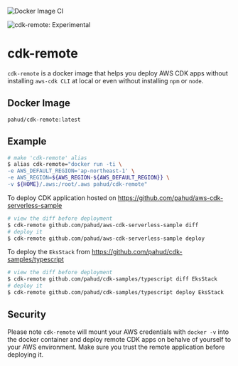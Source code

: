 ![Docker Image CI](https://github.com/pahud/cdk-remote/workflows/Docker%20Image%20CI/badge.svg)

![cdk-remote: Experimental](https://img.shields.io/badge/cdk--remote-experimental-important.svg?style=for-the-badge)


# cdk-remote

`cdk-remote` is a docker image that helps you deploy AWS CDK apps without installing `aws-cdk CLI` at local or even without installing `npm` or `node`.

## Docker Image

`pahud/cdk-remote:latest`

## Example

```sh
# make 'cdk-remote' alias
$ alias cdk-remote="docker run -ti \
-e AWS_DEFAULT_REGION='ap-northeast-1' \
-e AWS_REGION=${AWS_REGION-${AWS_DEFAULT_REGION}} \
-v ${HOME}/.aws:/root/.aws pahud/cdk-remote"
```

To deploy CDK application hosted on https://github.com/pahud/aws-cdk-serverless-sample

```bash
# view the diff before deployment
$ cdk-remote github.com/pahud/aws-cdk-serverless-sample diff
# deploy it
$ cdk-remote github.com/pahud/aws-cdk-serverless-sample deploy
```

To deploy the `EksStack` from https://github.com/pahud/cdk-samples/typescript

```bash
# view the diff before deployment
$ cdk-remote github.com/pahud/cdk-samples/typescript diff EksStack
# deploy it
$ cdk-remote github.com/pahud/cdk-samples/typescript deploy EksStack
```


## Security

Please note `cdk-remote` will mount your AWS credentials with `docker -v` into the docker container and deploy remote CDK apps on behalve of yourself to your AWS environment. Make sure you trust the remote application before deploying it.
